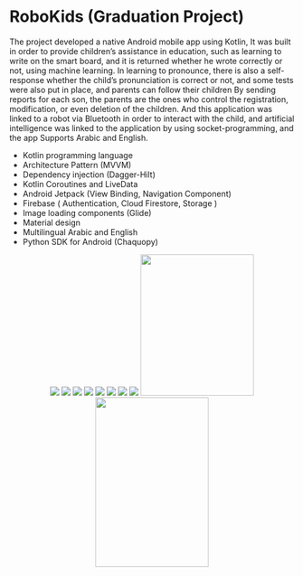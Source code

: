 # RoboKids (Graduation Project)
The project developed a native Android mobile app using Kotlin, It was built in order to provide children’s assistance in education, such as learning to write on the smart board, and it is returned whether he wrote correctly or not, using machine learning. In learning to pronounce, there is also a self-response whether the child’s pronunciation is correct or not, and some tests were also put in place, and parents can follow their children By sending reports for each son, the parents are the ones who control the registration, modification, or even deletion of the children. And this application was linked to a robot via Bluetooth in order to interact with the child, and artificial intelligence was linked to the application by using socket-programming, and the app Supports Arabic and English.
- Kotlin programming language
- Architecture Pattern (MVVM)
- Dependency injection (Dagger-Hilt)
- Kotlin Coroutines and LiveData
- Android Jetpack (View Binding, Navigation Component)
- Firebase ( Authentication, Cloud Firestore, Storage )
- Image loading components (Glide)
- Material design
- Multilingual Arabic and English
- Python SDK for Android (Chaquopy)
  
  
<div align=center>
  <img src="https://github.com/Mohamed-samir03/RoboKids/assets/81251707/eec2eb20-fd89-40af-9bac-d3180a2bf49c">
  <img src="https://github.com/Mohamed-samir03/RoboKids/assets/81251707/9e12782c-b304-42bd-8ff2-770cb359c672">
  <img src="https://github.com/Mohamed-samir03/RoboKids/assets/81251707/531ee723-b6e9-443d-8653-d83df373d882">
  <img src="https://github.com/Mohamed-samir03/RoboKids/assets/81251707/d1efd144-e53b-457b-8b2c-3799a09fbd29">
  <img src="https://github.com/Mohamed-samir03/RoboKids/assets/81251707/4d2a5929-ee5f-4342-ae10-e863e731cb29">
  <img src="https://github.com/Mohamed-samir03/RoboKids/assets/81251707/f09e9238-bd48-43c0-8ca1-63d96f9b624c">
  <img src="https://github.com/Mohamed-samir03/RoboKids/assets/81251707/f2c6d831-1390-4b35-9721-7840387cb550">
  <img src="https://github.com/Mohamed-samir03/RoboKids/assets/81251707/5c6ff168-f950-4822-964b-47c825c7f145">
  <img src="https://github.com/Mohamed-samir03/RoboKids/assets/81251707/a38ce2a5-40f9-4065-9921-0a375cbe82d2" height="250" width="200">
  <br>
  <img src="https://github.com/Mohamed-samir03/RoboKids/assets/81251707/303c2cbb-f675-4cdb-8f34-bd5fd35dd384" height="300" width="200">

  
</div>


